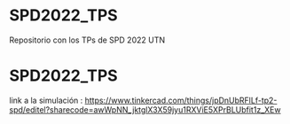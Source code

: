 # SPD2022_TPS
Repositorio con los TPs de SPD 2022 UTN
# SPD2022_TPS
link a la simulación : https://www.tinkercad.com/things/jpDnUbRFlLf-tp2-spd/editel?sharecode=awWpNN_jktglX3X59jyu1RXViE5XPrBLUbfit1z_XEw
